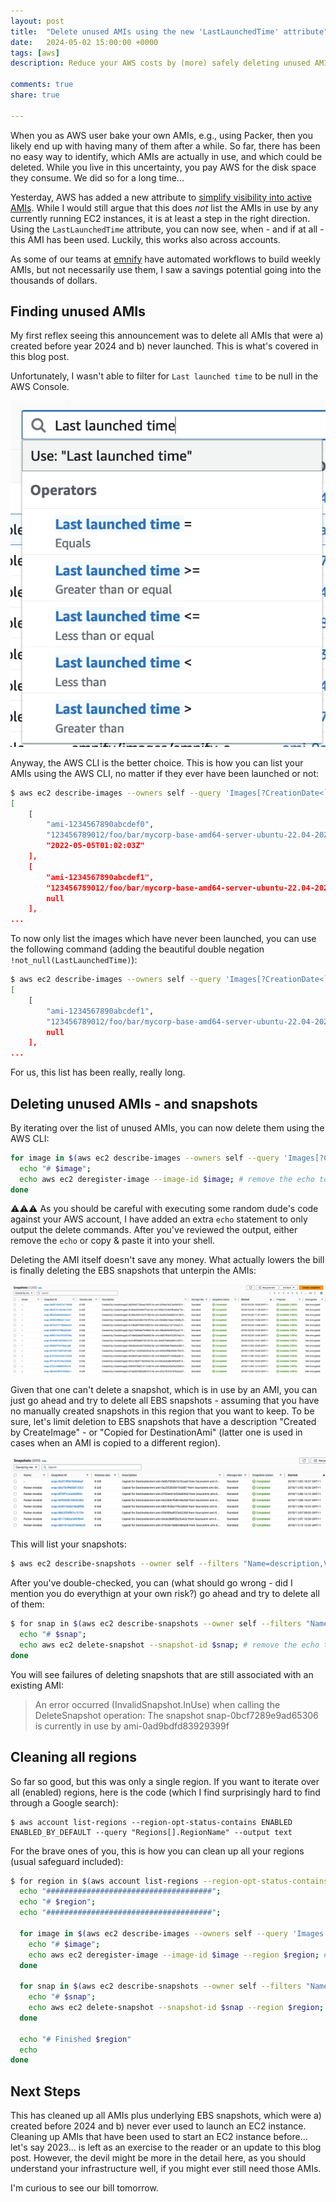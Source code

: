 ```yaml
---
layout: post
title:  "Delete unused AMIs using the new 'LastLaunchedTime' attribute"
date:   2024-05-02 15:00:00 +0000
tags: [aws]
description: Reduce your AWS costs by (more) safely deleting unused AMIs.

comments: true
share: true

---
```


When you as AWS user bake your own AMIs, e.g., using Packer, then you likely end up with having many of them after a while.
So far, there has been no easy way to identify, which AMIs are actually in use, and which could be deleted. While you live in this uncertainty, you pay AWS for the disk space they consume. We did so for a long time...

Yesterday, AWS has added a new attribute to [simplify visibility into active AMIs](https://aws.amazon.com/de/about-aws/whats-new/2024/05/amazon-ec2-simplifies-visibility-active-amis/). While I would still argue that this does _not_ list the AMIs in use by any currently running EC2 instances, it is at least a step in the right direction.
Using the `LastLaunchedTime` attribute, you can now see, when - and if at all - this AMI has been used. Luckily, this works also across accounts.

As some of our teams at [emnify](https://www.emnify.com/) have automated workflows to build weekly AMIs, but not necessarily use them, I saw a savings potential going into the thousands of dollars.

## Finding unused AMIs

My first reflex seeing this announcement was to delete all AMIs that were a) created before year 2024 and b) never launched. This is what's covered in this blog post.

Unfortunately, I wasn't able to filter for `Last launched time` to be null in the AWS Console.

![AWS Console: filtering options for 'Last launched time'](/images/2024-02-02-aws-ami-deletion/console.png)

Anyway, the AWS CLI is the better choice. This is how you can list your AMIs using the AWS CLI, no matter if they ever have been launched or not:

```bash
$ aws ec2 describe-images --owners self --query 'Images[?CreationDate<`2024-01-01`] | sort_by(@, &CreationDate)[].[ImageId,ImageLocation,LastLaunchedTime]'
[
    [
        "ami-1234567890abcdef0",
        "123456789012/foo/bar/mycorp-base-amd64-server-ubuntu-22.04-20220501...",
        "2022-05-05T01:02:03Z"
    ],
    [
        "ami-1234567890abcdef1",
        "123456789012/foo/bar/mycorp-base-amd64-server-ubuntu-22.04-20220508...",
        null
    ],
...
```

To now only list the images which have never been launched, you can use the following command (adding the beautiful double negation `!not_null(LastLaunchedTime)`):

```bash
$ aws ec2 describe-images --owners self --query 'Images[?CreationDate<`2024-01-01` && !not_null(LastLaunchedTime)] | sort_by(@, &CreationDate)[].[ImageId,ImageLocation,LastLaunchedTime]'
[
    [
        "ami-1234567890abcdef1",
        "123456789012/foo/bar/mycorp-base-amd64-server-ubuntu-22.04-20220508...",
        null
    ],
...
```

For us, this list has been really, really long.

## Deleting unused AMIs - and snapshots

By iterating over the list of unused AMIs, you can now delete them using the AWS CLI:

```bash
for image in $(aws ec2 describe-images --owners self --query 'Images[?CreationDate<`2024-01-01` && !not_null(LastLaunchedTime)] | sort_by(@, &CreationDate)[].[ImageId][]' --output text); do
  echo "# $image";
  echo aws ec2 deregister-image --image-id $image; # remove the echo to execute it 
done
```

⚠️⚠️⚠️️️ As you should be careful with executing some random dude's code against your AWS account, I have added an extra `echo` statement to only output the delete commands.
After you've reviewed the output, either remove the `echo` or  copy & paste it into your shell.  

Deleting the AMI itself doesn't save any money. What actually lowers the bill is finally deleting the EBS snapshots that unterpin the AMIs:

![EC2 Console listing EBS snapshots](/images/2024-02-02-aws-ami-deletion/snapshots.png)

Given that one can't delete a snapshot, which is in use by an AMI, you can just go ahead and try to delete all EBS snapshots - assuming that you have no manually created snapshots in this region that you want to keep.
To be sure, let's limit deletion to EBS snapshots that have a description "Created by CreateImage" - or "Copied for DestinationAmi" (latter one is used in cases when an AMI is copied to a different region).

![EC2 Console listing EBS snapshots, which were created from cross-region AMI copy](/images/2024-02-02-aws-ami-deletion/snapshots-copy.png)

This will list your snapshots:

```bash
$ aws ec2 describe-snapshots --owner self --filters "Name=description,Values='Created by CreateImage*','Copied for DestinationAmi*'"
```

After you've double-checked, you can (what should go wrong - did I mention you do everythign at your own risk?) go ahead and try to delete all of them:


```bash
$ for snap in $(aws ec2 describe-snapshots --owner self --filters "Name=description,Values='Created by CreateImage*','Copied for DestinationAmi*'" --query "Snapshots[*].SnapshotId" --output text); do
  echo "# $snap";
  echo aws ec2 delete-snapshot --snapshot-id $snap; # remove the echo to execute it 
done
```

You will see failures of deleting snapshots that are still associated with an existing AMI:

> An error occurred (InvalidSnapshot.InUse) when calling the DeleteSnapshot operation: The snapshot snap-0bcf7289e9ad65306 is currently in use by ami-0ad9bdfd83929399f


## Cleaning all regions

So far so good, but this was only a single region. If you want to iterate over all (enabled) regions, here is the code (which I find surprisingly hard to find through a Google search):

```
$ aws account list-regions --region-opt-status-contains ENABLED ENABLED_BY_DEFAULT --query "Regions[].RegionName" --output text
```

For the brave ones of you, this is how you can clean up all your regions (usual safeguard included):

```bash
$ for region in $(aws account list-regions --region-opt-status-contains ENABLED ENABLED_BY_DEFAULT --query "Regions[].RegionName" --output text); do
  echo "#####################################";
  echo "# $region";
  echo "#####################################";
  
  for image in $(aws ec2 describe-images --owners self --query 'Images[?CreationDate<`2024-01-01` && !not_null(LastLaunchedTime)] | sort_by(@, &CreationDate)[].[ImageId][]' --output text --region $region); do
    echo "# $image";
    echo aws ec2 deregister-image --image-id $image --region $region; # remove the echo to execute it  
  done
  
  for snap in $(aws ec2 describe-snapshots --owner self --filters "Name=description,Values='Created by CreateImage*','Copied for DestinationAmi*'" --query "Snapshots[*].SnapshotId" --output text --region $region); do
    echo "# $snap";
    echo aws ec2 delete-snapshot --snapshot-id $snap --region $region; # remove the echo to execute it
  done
  
  echo "# Finished $region"
  echo
done

```



## Next Steps

This has cleaned up all AMIs plus underlying EBS snapshots, which were a) created before 2024 and b) never ever used to launch an EC2 instance.
Cleaning up AMIs that have been used to start an EC2 instance before... let's say 2023... is left as an exercise to the reader or an update to this blog post.
However, the devil might be more in the detail here, as you should understand your infrastructure well, if you might ever still need those AMIs.

I'm curious to see our bill tomorrow.